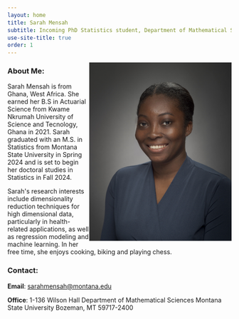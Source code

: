 ```yaml
---
layout: home
title: Sarah Mensah
subtitle: Incoming PhD Statistics student, Department of Mathematical Sciences, Montana State University
use-site-title: true
order: 1
---
```



<img align="right" src="/images/prof_pic.jpg" alt="" width="320">


### About Me:


Sarah Mensah is from Ghana, West Africa. She earned her B.S in Actuarial Science from Kwame Nkrumah 
University of Science and Tecnology, Ghana in 2021. Sarah graduated with an M.S. in Statistics from 
Montana State University in Spring 2024 and is set to begin her doctoral studies in Statistics in Fall 2024.


Sarah's research interests include dimensionality reduction techniques for high dimensional data, particularly 
in health-related applications, as well as regression modeling and machine learning. In her free time, she enjoys
 cooking, biking and playing chess.


### Contact:

**Email**: sarahmensah@montana.edu

**Office**: 1-136 Wilson Hall
            Department of Mathematical Sciences 
            Montana State University
            Bozeman, MT 59717-2400





